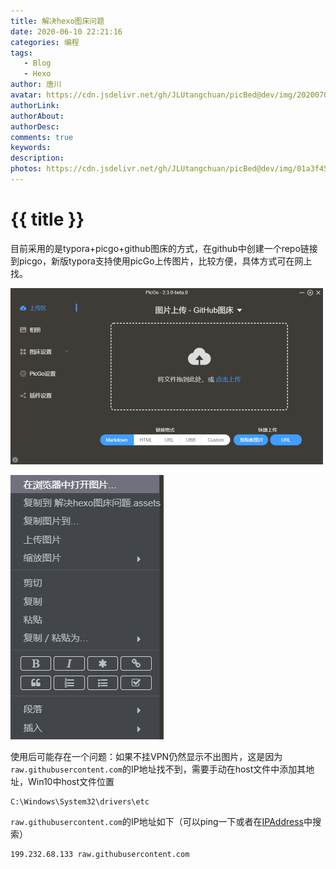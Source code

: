 ```yaml
---
title: 解决hexo图床问题
date: 2020-06-10 22:21:16
categories: 编程
tags:
   - Blog
   - Hexo
author: 唐川
avatar: https://cdn.jsdelivr.net/gh/JLUtangchuan/picBed@dev/img/20200704232008.jpg
authorLink: 
authorAbout: 
authorDesc: 
comments: true
keywords: 
description: 
photos: https://cdn.jsdelivr.net/gh/JLUtangchuan/picBed@dev/img/01a3f4589ea315a801219c77c63f72.jpg@1280w_1l_2o_100sh.jpg
---
```


# {{ title }}

目前采用的是typora+picgo+github图床的方式，在github中创建一个repo链接到picgo，新版typora支持使用picGo上传图片，比较方便，具体方式可在网上找。

<img src="https://raw.githubusercontent.com/JLUtangchuan/picBed/dev/image-20200610222252489.png" alt="image-20200610222252489" style="zoom:50%;" />

![](https://raw.githubusercontent.com/JLUtangchuan/picBed/dev/image-20200610222402695.png)

使用后可能存在一个问题：如果不挂VPN仍然显示不出图片，这是因为`raw.githubusercontent.com`的IP地址找不到，需要手动在host文件中添加其地址，Win10中host文件位置

```
C:\Windows\System32\drivers\etc
```

`raw.githubusercontent.com`的IP地址如下（可以ping一下或者在[IPAddress](https://www.ipaddress.com/)中搜索）

```
199.232.68.133 raw.githubusercontent.com
```

